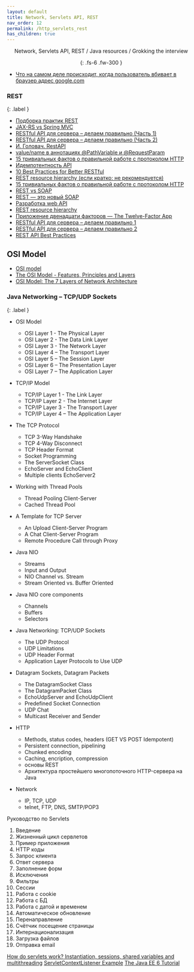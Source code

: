 ```yaml
---
layout: default
title: Network, Servlets API, REST
nav_order: 12
permalink: /http_servlets_rest
has_children: true
---
```

<div align="center" markdown="1">
Network, Servlets API, REST / Java resources / Grokking the interview

{: .fs-6 .fw-300 }
</div>

- [Что на самом деле происходит, когда пользователь вбивает в браузер адрес google.com](https://habr.com/ru/company/htmlacademy/blog/254825/)

### REST
{: .label }

- [Подборка практик REST](https://gist.github.com/Londeren/838c8a223b92aa4017d3734d663a0ba3)
-  <a href="http://www.infoq.com/articles/springmvc_jsx-rs">JAX-RS vs Spring MVC</a>
- <a href="http://habrahabr.ru/post/144011/">RESTful API для сервера – делаем правильно (Часть 1)</a>
- <a href="http://habrahabr.ru/post/144259/">RESTful API для сервера – делаем правильно (Часть 2)</a>
- <a href="https://www.youtube.com/watch?v=Q84xT4Zd7vs&list=PLoij6udfBncivGZAwS2yQaFGWz4O7oH48">И. Головач. RestAPI</a>
- [value/name в аннотациях @PathVariable и @RequestParam](https://habr.com/ru/post/440214/)
- [15 тривиальных фактов о правильной работе с протоколом HTTP](https://habrahabr.ru/company/yandex/blog/265569/)
- [Идемпотентность API](https://habr.com/ru/company/yandex/blog/442762/)
- <a href="https://medium.com/@mwaysolutions/10-best-practices-for-better-restful-api-cbe81b06f291">10 Best Practices for Better RESTful
- [REST resource hierarchy (если кратко: не рекомендуется)](https://stackoverflow.com/questions/15259843/how-to-structure-rest-resource-hierarchy)
- [15 тривиальных фактов о правильной работе с протоколом HTTP](https://habrahabr.ru/company/yandex/blog/265569/)
- [REST vs SOAP](https://habr.com/ru/post/131343/)
- [REST — это новый SOAP](https://habr.com/ru/company/mailru/blog/345184/)
- [Разработка web API](https://habr.com/ru/post/181988/)
- [REST resource hierarchy](https://stackoverflow.com/questions/20951419/what-are-best-practices-for-rest-nested-resources)
- [Приложение двенадцати факторов — The Twelve-Factor App](https://habr.com/ru/post/258739/#dependencies)
- [RESTful API для сервера – делаем правильно 1](https://habr.com/ru/post/144011/)
- [RESTful API для сервера – делаем правильно 2](https://habr.com/ru/post/144259/)
- [REST API Best Practices](https://habr.com/ru/post/351890/)

 ## OSI Model
 
 - <a href="https://en.wikipedia.org/wiki/OSI_model">OSI model</a>
 - <a href="https://www.studytonight.com/computer-networks/complete-osi-model">The OSI Model - Features, Principles and Layers</a>
 - <a href="https://www.bmc.com/blogs/osi-model-7-layers/">OSI Model: The 7 Layers of Network Architecture</a>

### Java Networking – TCP/UDP Sockets
{: .label }

* OSI Model
  * OSI Layer 1 - The Physical Layer
  * OSI Layer 2 - The Data Link Layer
  * OSI Layer 3 - The Network Layer
  * OSI Layer 4 – The Transport Layer
  * OSI Layer 5 – The Session Layer
  * OSI Layer 6 – The Presentation Layer
  * OSI Layer 7 – The Application Layer
* TCP/IP Model
  * TCP/IP Layer 1 - The Link Layer
  * TCP/IP Layer 2 - The Internet Layer
  * TCP/IP Layer 3 - The Transport Layer
  * TCP/IP Layer 4 – The Application Layer 
* The TCP Protocol
  * TCP 3-Way Handshake
  * TCP 4-Way Disconnect
  * TCP Header Format
  * Socket Programming
  * The ServerSocket Class
  * EchoServer and EchoClient
  * Multiple clients EchoServer2
* Working with Thread Pools
  * Thread Pooling Client-Server
  * Cached Thread Pool
* A Template for TCP Server
  * An Upload Client-Server Program
  * A Chat Client-Server Program
  * Remote Procedure Call through Proxy
* Java NIO
  * Streams
  * Input and Output
  * NIO Channel vs. Stream
  * Stream Oriented vs. Buffer Oriented
* Java NIO core components
  * Channels
  * Buffers
  * Selectors
* Java Networking: TCP/UDP Sockets
  * The UDP Protocol
  * UDP Limitations
  * UDP Header Format
  * Application Layer Protocols to Use UDP
* Datagram Sockets, Datagram Packets
  * The DatagramSocket Class
  * The DatagramPacket Class
  * EchoUdpServer and EchoUdpClient
  * Predefined Socket Connection
  * UDP Chat
  * Multicast Receiver and Sender
* HTTP
  * Methods, status codes, headers (GET VS POST Idempotent)
  * Persistent connection, pipelining
  * Chunked encoding
  * Caching, encription, compression
  * основы REST
  * Архитектура простейшего многопоточного HTTP-сервера на Java
  
* Network
  * IP, TCP, UDP
  * telnet, FTP, DNS, SMTP/POP3
 

Руководство по Servlets
1. Введение
2. Жизненный цикл сервлетов
3. Пример приложения
4. HTTP коды
5. Запрос клиента
6. Ответ сервера
7. Заполнение форм
8. Исключения
9. Фильтры
10. Сессии
11. Работа с cookie
12. Работа с БД
13. Работа с датой и временем
14. Автоматическое обновление
15. Перенаправление
16. Счётчик посещение страницы
17. Интернационализация
18. Загрузка файлов
19. Отправка email

<a href="https://stackoverflow.com/questions/3106452/how-do-servlets-work-instantiation-sessions-shared-variables-and-multithreadi">How do servlets work? Instantiation, sessions, shared variables and multithreading</a>
<a href="https://mkyong.com/servlet/what-is-listener-servletcontextlistener-example/">ServletContextListener Example</a>
<a href="https://docs.oracle.com/javaee/6/tutorial/doc/bnafi.html">The Java EE 6 Tutorial</a>











